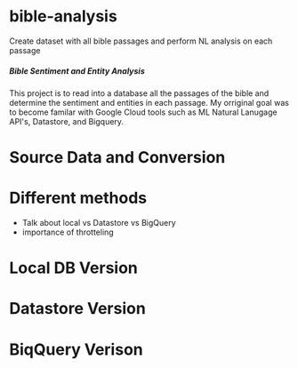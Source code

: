 # bible-analysis
Create dataset with all bible passages and perform NL analysis on each passage


##### Bible Sentiment and Entity Analysis

This project is to read into a database all the passages of the bible and
determine the sentiment and entities in each passage.  My orriginal goal
was to become familar with Google Cloud tools such as ML Natural Lanugage 
API's, Datastore, and Bigquery.  

# Source Data and Conversion


# Different methods
  - Talk about local vs Datastore vs BigQuery
  - importance of throtteling

# Local DB Version


# Datastore Version


# BiqQuery Verison


